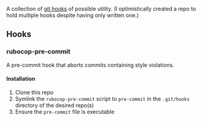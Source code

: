 A collection of [git hooks](https://git-scm.com/book/gr/v2/Customizing-Git-Git-Hooks) of possible utility.  (I optimistically created a repo to hold multiple hooks despite having only written one.) 

## Hooks

### rubocop-pre-commit

A pre-commit hook that aborts commits containing style violations.

#### Installation

1. Clone this repo 
2. Symlink the `rubocop-pre-commit` script to `pre-commit` in the `.git/hooks` directory of the desired repo(s)
3. Ensure the `pre-commit` file is executable
